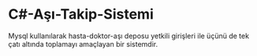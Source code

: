 # C#-Aşı-Takip-Sistemi

Mysql kullanılarak hasta-doktor-aşı deposu yetkili girişleri ile üçünü de tek çatı altında toplamayı amaçlayan bir sistemdir.
